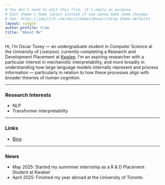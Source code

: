 ```yaml
---
# You don't need to edit this file, it's empty on purpose.
# Edit theme's home layout instead if you wanna make some changes
# See: https://jekyllrb.com/docs/themes/#overriding-theme-defaults
layout: single
author_profile: true
title: "About Me"
---
```


Hi, I’m Oscar Tuvey — an undergraduate student in Computer Science at the University of Liverpool, currently completing a Research and Development Placement at [Kwalee](https://www.kwalee.com/).
I’m an aspiring researcher with a particular interest in mechanistic interpretability, and more broadly in understanding how large language models internally represent and process information — particularly in relation to how these processes align with broader theories of human cognition.

---

### Research Interests

- NLP
- Transformer interpretability

---

### Links

<!-- "- [CV (PDF)](/assets/CV_JaneSmith.pdf)" -->
- [Blog](/blog/)

---

### News

- May 2025: Started my summmer internship as a R & D Placement Student at Kwalee!
- April 2025: Finished my year abroad at the University of Toronto.
